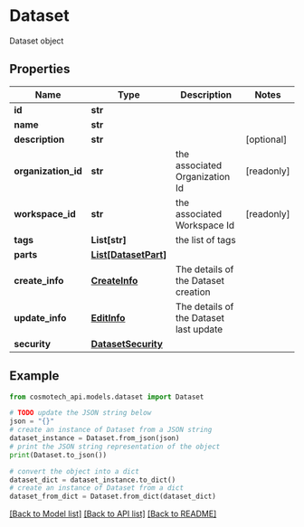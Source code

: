 # Dataset

Dataset object

## Properties

Name | Type | Description | Notes
------------ | ------------- | ------------- | -------------
**id** | **str** |  | 
**name** | **str** |  | 
**description** | **str** |  | [optional] 
**organization_id** | **str** | the associated Organization Id | [readonly] 
**workspace_id** | **str** | the associated Workspace Id | [readonly] 
**tags** | **List[str]** | the list of tags | 
**parts** | [**List[DatasetPart]**](DatasetPart.md) |  | 
**create_info** | [**CreateInfo**](CreateInfo.md) | The details of the Dataset creation | 
**update_info** | [**EditInfo**](EditInfo.md) | The details of the Dataset last update | 
**security** | [**DatasetSecurity**](DatasetSecurity.md) |  | 

## Example

```python
from cosmotech_api.models.dataset import Dataset

# TODO update the JSON string below
json = "{}"
# create an instance of Dataset from a JSON string
dataset_instance = Dataset.from_json(json)
# print the JSON string representation of the object
print(Dataset.to_json())

# convert the object into a dict
dataset_dict = dataset_instance.to_dict()
# create an instance of Dataset from a dict
dataset_from_dict = Dataset.from_dict(dataset_dict)
```
[[Back to Model list]](../README.md#documentation-for-models) [[Back to API list]](../README.md#documentation-for-api-endpoints) [[Back to README]](../README.md)


